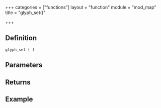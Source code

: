 +++
categories = ["functions"]
layout = "function"
module = "mod_map"
title = "glyph_set()"

+++

## Definition

    glyph_set ( )

## Parameters

## Returns

## Example
